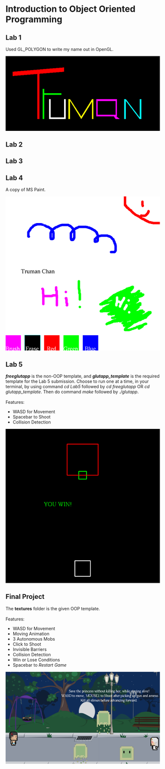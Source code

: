# Introduction to Object Oriented Programming

Lab 1
-
Used GL_POLYGON to write my name out in OpenGL.

![Name](https://github.com/trumanjchan/CSE165_Labs/blob/main/Lab1/freeglutapp/Screenshot.png)


Lab 2
-



Lab 3
-



Lab 4
-
A copy of MS Paint.

![Paint](https://github.com/trumanjchan/CSE165_Labs/blob/main/Lab4/freeglutapp/Screenshot.png)


Lab 5
-
***freeglutapp*** is the non-OOP template, and ***glutapp_template*** is the required template for the Lab 5 submission. Choose to run one at a time, in your terminal, by using command *cd Lab5* followed by *cd freeglutapp* OR *cd glutapp_template*. Then do command *make* followed by *./glutapp*.<br />
<br />
Features:
* WASD for Movement
* Spacebar to Shoot
* Collision Detection

![Game](https://github.com/trumanjchan/CSE165_Labs/blob/main/Lab5/glutapp_template/Screenshot.png)


Final Project
-
The **textures** folder is the given OOP template.<br />
<br />
Features:
* WASD for Movement
* Moving Animation
* 3 Autonomous Mobs
* Click to Shoot
* Invisible Barriers
* Collision Detection
* Win or Lose Conditions
* Spacebar to *Restart Game*

![Game](https://github.com/trumanjchan/CSE165_Labs/blob/main/Final_Project/textures/Screenshot.png)
